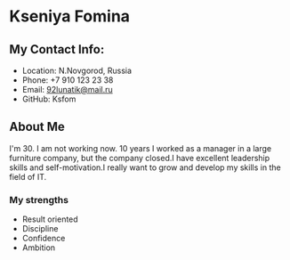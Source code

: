 # Kseniya Fomina
## My Contact Info:
- Location: N.Novgorod, Russia
- Phone: +7 910 123 23 38
- Email: 92lunatik@mail.ru
- GitHub: Ksfom
## About Me
I'm 30. I am not working now. 10 years I worked as a manager in a large furniture company, but the company closed.I have excellent leadership skills and self-motivation.I really want to grow and develop my skills in the field of IT.
### My strengths
- Result oriented
- Discipline
- Confidence
- Ambition
